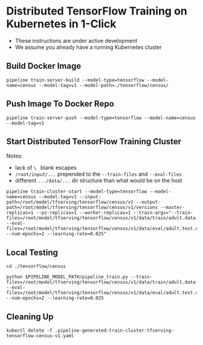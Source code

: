 # Distributed TensorFlow Training on Kubernetes in 1-Click
* These instructions are under active development
* We assume you already have a running Kubernetes cluster

## Build Docker Image
```
pipeline train-server-build --model-type=tensorflow --model-name=census --model-tag=v1 --model-path=./tensorflow/census/
```

## Push Image To Docker Repo
```
pipeline train-server-push --model-type=tensorflow --model-name=census --model-tag=v1
```

## Start Distributed TensorFlow Training Cluster
Notes:
* lack of `\ ` blank escapes
* `/root/input/...` prepended to the `--train-files` and `--eval-files`
* different `.../data/...` dir structure than what would be on the host
```
pipeline train-cluster-start --model-type=tensorflow --model-name=census --model-tag=v1 --input-path=/root/model/tfserving/tensorflow/census/v1 --output-path=/root/model/tfserving/tensorflow/census/v1/versions --master-replicas=1 --ps-replicas=1 --worker-replicas=1 --train-args="--train-files=/root/model/tfserving/tensorflow/census/v1/data/train/adult.data.csv --eval-files=/root/model/tfserving/tensorflow/census/v1/data/eval/adult.test.csv --num-epochs=2 --learning-rate=0.025"
```

## Local Testing
```
cd ./tensorflow/census
```
```
python $PIPELINE_MODEL_PATH/pipeline_train.py --train-files=/root/model/tfserving/tensorflow/census/v1/data/train/adult.data.csv --eval-files=/root/model/tfserving/tensorflow/census/v1/data/eval/adult.test.csv --num-epochs=2 --learning-rate=0.025
```

## Cleaning Up
```
kubectl delete -f .pipeline-generated-train-cluster-tfserving-tensorflow-census-v1.yaml
```
